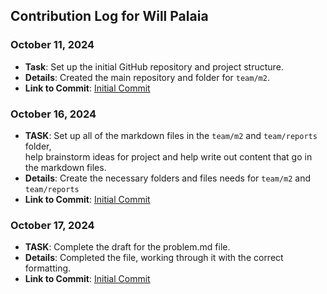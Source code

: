## Contribution Log for Will Palaia

### October 11, 2024
- **Task**: Set up the initial GitHub repository and project structure.
- **Details**: Created the main repository and folder for `team/m2`.
- **Link to Commit**: [Initial Commit](https://github.com/repo/94299bbf1fe97b3fe26477bb5f79dc1f30fece8d)

### October 16, 2024
- **TASK**: Set up all of the markdown files in the `team/m2` and `team/reports` folder,  
 help brainstorm ideas for project and help write out content that go in the markdown files.
- **Details**: Create the necessary folders and files needs for `team/m2` and `team/reports`
- **Link to Commit**: [Initial Commit](https://github.com/repo/bfa2ceebec4406b3a9286d66c3e5040223cd4f4e)

### October 17, 2024
- **TASK**: Complete the draft for the problem.md file.
- **Details**: Completed the file, working through it with the correct formatting.
- **Link to Commit**: [Initial Commit](https://github.com/repo/e958b2978b1cde55e145abef51b9037c42546f97)